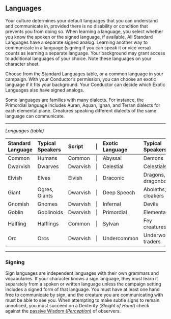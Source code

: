## Languages

Your culture determines your default languages that you can understand and communicate in, provided there is no disability or condition that prevents you from doing so.
When learning a language, you select whether you know the spoken or the signed language, if available.
All Standard Languages have a separate signed analog.
Learning another way to communicate in a language (signing if you can speak it or vice versa) counts as learning a separate language.
Your background may grant access to additional languages of your choice.
Note these languages on your character sheet.

Choose from the Standard Languages table, or a common language in your campaign.
With your Conductor’s permission, you can choose an exotic language if it fits your background. Your Conductor can decide which Exotic Languages also have signed analogs.

Some languages are families with many dialects.
For instance, the Primordial language includes Auran, Aquan, Ignan, and Terran dialects for each elemental plane.
Creatures speaking different dialects of the same language can communicate.

___
<!-- markdownlint-disable-next-line no-emphasis-as-heading -->
_Languages (table)_

| Standard Language | Typical Speakers | Script   | \| | Exotic Language | Typical Speakers    | Script    |
|:------------------|:-----------------|:---------|:--:|:----------------|:--------------------|:----------|
| Common            | Humans           | Common   | \| | Abyssal         | Demons              | Infernal  |
| Dwarvish          | Dwarves          | Dwarvish | \| | Celestial       | Celestials          | Celestial |
| Elvish            | Elves            | Elvish   | \| | Draconic        | Dragons, dragonborn | Draconic  |
| Giant             | <span class="monster monster-Ogre_ogre">Ogres</span>, <span class="monster monster-Giants_giants">Giants</span>    | Dwarvish | \| | Deep Speech     | <span class="monster monster-Aboleth_aboleth">Aboleths</span>, <span class="monster monster-Cloaker_cloaker">cloakers</span>  | –         |
| Gnomish           | Gnomes           | Dwarvish | \| | Infernal        | Devils              | Infernal  |
| Goblin            | Goblinoids       | Dwarvish | \| | Primordial      | Elementals          | Dwarvish  |
| Halfling          | Halflings        | Common   | \| | Sylvan          | Fey creatures       | Elvish    |
| Orc               | <span class="monster monster-Orc_orc">Orcs</span>             | Dwarvish | \| | Undercommon     | Underworld traders  | Elvish    |

___

### Signing

Sign languages are independent languages with their own grammars and vocabularies.
If your character knows a sign language, they must learn it separately from a spoken or written language unless the campaign setting includes a signed form of that language.
You must have at least one hand free to communicate by sign, and the creature you are communicating with must be able to see you.
When attempting to make subtle signs to remain unnoticed, you must succeed on a Dexterity (_Sleight of Hand_) check against the [passive Wisdom (_Perception_)](#Ability_Checks_passive_checks) of observers.

